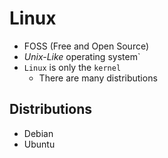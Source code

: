 # Linux

- FOSS (Free and Open Source)
- _Unix-Like_ operating system`
- `Linux` is only the `kernel`
	- There are many distributions





## Distributions

- Debian
- Ubuntu

